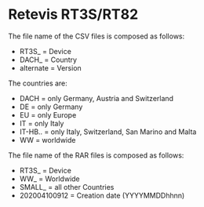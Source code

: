 # Retevis RT3S/RT82 #

The file name of the CSV files is composed as follows:

- RT3S_			=	Device
- DACH_			=	Country
- alternate		=	Version

The countries are:

- DACH			=	only Germany, Austria and Switzerland
- DE			=	only Germany
- EU			=	only Europe
- IT			=	only Italy
- IT-HB..		=	only Italy, Switzerland, San Marino and Malta
- WW			=	worldwide

The file name of the RAR files is composed as follows:

- RT3S_			=	Device
- WW_			=	Worldwide
- SMALL_		=	all other Countries
- 202004100912	=	Creation date (YYYYMMDDhhnn)
